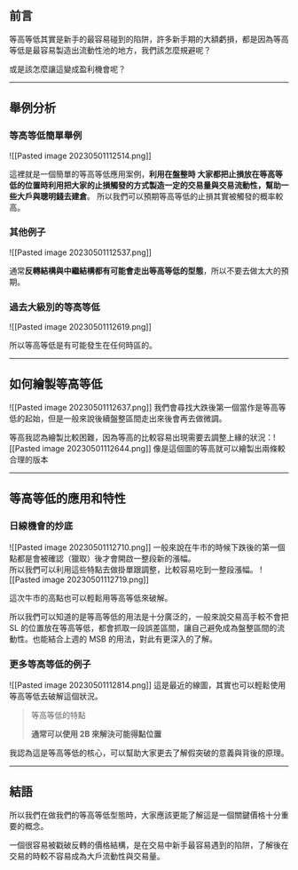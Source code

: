 
## 前言

等高等低其實是新手的最容易碰到的陷阱，許多新手期的大額虧損，都是因為等高等低是最容易製造出流動性池的地方，我們該怎麼規避呢？

或是該怎麼讓這變成盈利機會呢？

---

## 舉例分析

###  等高等低簡單舉例
![[Pasted image 20230501112514.png]]

這裡就是一個簡單的等高等低應用案例，**利用在盤整時 大家都把止損放在等高等低的位置時利用把大家的止損觸發的方式製造一定的交易量與交易流動性，幫助一些大戶與聰明錢去建倉**。 所以我們可以預期等高等低的止損其實被觸發的概率較高。

### 其他例子
![[Pasted image 20230501112537.png]]

通常**反轉結構與中繼結構都有可能會走出等高等低的型態**，所以不要去做太大的預期。

### 過去大級別的等高等低

![[Pasted image 20230501112619.png]]

所以等高等低是有可能發生在任何時區的。

---

## 如何繪製等高等低
![[Pasted image 20230501112637.png]]
我們會尋找大跌後第一個當作是等高等低的起始，但是一般來說後續盤整區間走出來後會再去做微調。

等高我認為繪製比較困難，因為等高的比較容易出現需要去調整上緣的狀況：![[Pasted image 20230501112644.png]]
像是這個圖的等高就可以繪製出兩條較合理的版本

---

## 等高等低的應用和特性

###  日線機會的炒底
![[Pasted image 20230501112710.png]]
一般來說在牛市的時候下跌後的第一個點都是會被確認（獵取）後才會開啟一整段新的漲幅。  
所以我們可以利用這些特點去做掛單跟調整，比較容易吃到一整段漲幅。
![[Pasted image 20230501112719.png]]

這次牛市的高點也可以輕鬆用等高等低來破解。

所以我們可以知道的是等高等低的用法是十分廣泛的，一般來說交易高手較不會把 SL 的位置放在等高等低，都會抓取一段誤差區間，讓自己避免成為盤整區間的流動性。也能結合上週的 MSB 的用法，對此有更深入的了解。

### 更多等高等低的例子
![[Pasted image 20230501112814.png]]
這是最近的線圖，其實也可以輕鬆使用等高等低去破解這個狀況。

> 等高等低的特點  
> 
> **通常可以使用 2B 來解決可能得點位置**

我認為這是等高等低的核心，可以幫助大家更去了解假突破的意義與背後的原理。

---

## 結語

  
所以我們在做我們的等高等低型態時，大家應該更能了解這是一個關鍵價格十分重要的概念。

一個很容易被戳破反轉的價格結構，是在交易中新手最容易遇到的陷阱，了解後在交易的時較不容易成為大戶流動性與交易量。